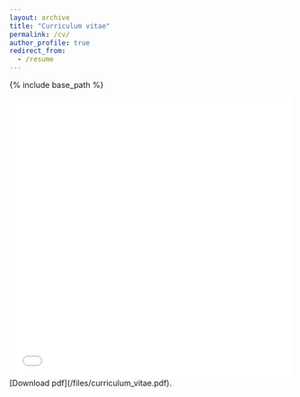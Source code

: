 ```yaml
---
layout: archive
title: "Curriculum vitae"
permalink: /cv/
author_profile: true
redirect_from:
  - /resume
---
```


{% include base_path %}

<iframe src="/files/curriculum_vitae.pdf" width="100%" height="500" frameborder="no" border="0" marginwidth="0" marginheight="0"></iframe>
[Download pdf](/files/curriculum_vitae.pdf).
